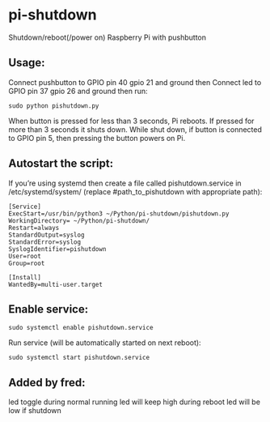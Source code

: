 pi-shutdown
===========
Shutdown/reboot(/power on) Raspberry Pi with pushbutton

## Usage:
Connect pushbutton to GPIO pin 40 gpio 21 and ground then
Connect led        to GPIO pin 37 gpio 26 and ground then run:
```
sudo python pishutdown.py
```

When button is pressed for less than 3 seconds, Pi reboots. If pressed for more than 3 seconds it shuts down.
While shut down, if button is connected to GPIO pin 5, then pressing the button powers on Pi.

## Autostart the script:
If you’re using systemd then create a file called pishutdown.service in /etc/systemd/system/
(replace #path\_to\_pishutdown with appropriate path):
```
[Service]
ExecStart=/usr/bin/python3 ~/Python/pi-shutdown/pishutdown.py
WorkingDirectory= ~/Python/pi-shutdown/
Restart=always
StandardOutput=syslog
StandardError=syslog
SyslogIdentifier=pishutdown
User=root
Group=root

[Install]
WantedBy=multi-user.target
```

## Enable service:
```
sudo systemctl enable pishutdown.service
```
Run service (will be automatically started on next reboot):
```
sudo systemctl start pishutdown.service
```

## Added by fred:
led toggle during normal running
led will keep high during reboot
led will be low if shutdown